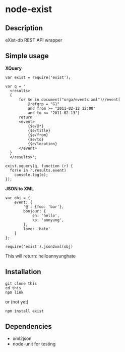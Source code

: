 node-exist
==========

Description
-----------
eXist-db REST API wrapper

Simple usage
------------
**XQuery**

    var exist = require('exist');

    var q = '
      <results>
      {
          for $e in document("orga/events.xml")//event[
              @refgrp = "G1" 
              and from >= "2011-02-12 12:00" 
              and to <= "2011-02-13"]
          return
          <event>
              {$e/@*}
              {$e/title}
              {$e/from}
              {$e/to}
              {$e/location}
          </event>
      }
      </results>';
  
    exist.xquery(q, function (r) {
      for(e in r.results.event)
        console.log(e);
    });

**JSON to XML**

    var obj = {
        event: {
            '@': {foo: 'bar'},
            bonjour: {
                en: 'hello',
                ko: 'annyung',
            },
            love: 'hate'
        }
    };

    require('exist').json2xml(obj)

This will return:
<event foo="bar"><bonjour><en>hello</en><ko>annyung</ko></bonjour><love>hate</love></event>


Installation
------------
    git clone this
    cd this
    npm link

or (not yet)

    npm install exist

Dependencies
------------
* xml2json
* node-unit for testing
